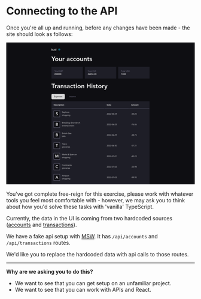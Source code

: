 # Connecting to the API

Once you're all up and running, before any changes have been made - the site should look as follows:

![](./assets/01.png)

You've got complete free-reign for this exercise, please work with whatever tools you feel most comfortable with - however, we may ask you to think about how you'd solve these tasks with 'vanilla' TypeScript.

Currently, the data in the UI is coming from two hardcoded sources ([accounts](/src/api/data/accounts.ts) and [transactions](/src/api/data/transactions.ts)).

We have a fake api setup with [MSW](https://mswjs.io/). It has `/api/accounts` and `/api/transactions` routes.

We'd like you to replace the hardcoded data with api calls to those routes.

---

**Why are we asking you to do this?**

- We want to see that you can get setup on an unfamiliar project.
- We want to see that you can work with APIs and React.
